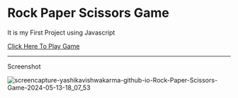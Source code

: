 # Rock Paper Scissors Game
<p>It is my First Project using Javascript</p>
<a href="https://yashikavishwakarma.github.io/Rock_Paper_Scissors_Game/">Click Here To Play Game</a>
<br>
<hr>
<p>Screenshot</p>

![screencapture-yashikavishwakarma-github-io-Rock-Paper-Scissors-Game-2024-05-13-18_07_53](https://github.com/yashikavishwakarma/Rock_Paper_Scissors_Game/assets/154987343/edf7fac0-9f0c-4d82-9a38-154db83d816c)

